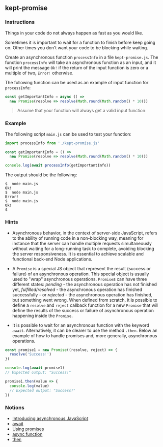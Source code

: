## kept-promise

### Instructions

Things in your code do not always happen as fast as you would like.

Sometimes it is important to wait for a function to finish before keep going on. Other times you don't want your code to be blocking while waiting.

Create an asynchronous function `processInfo` in a file `kept-promise.js`. The function `processInfo` will take an asynchronous function as an input, and it will print the message `Ok!` if the return of the input function is zero or a multiple of two, `Error!` otherwise.

The following function can be used as an example of input function for `processInfo`:

```js
const getImportantInfo = async () =>
  new Promise(resolve => resolve(Math.round(Math.random() * 10)))
```

> Assume that your function will always get a valid input function

### Example

The following script `main.js` can be used to test your function:

```js
import processInfo from './kept-promise.js'

const getImportantInfo = () =>
  new Promise(resolve => resolve(Math.round(Math.random() * 10)))

console.log(await processInfo(getImportantInfo))
```

The output should be the following:

```console
$  node main.js
Ok!
$  node main.js
Error!
$  node main.js
Ok!
$
```

### Hints

- Asynchronous behavior, in the context of server-side JavaScript, refers to the ability of running code in a non-blocking way, meaning for instance that the server can handle multiple requests simultaneously without waiting for a long-running task to complete, avoiding blocking the server responsiveness. It is essential to achieve scalable and functional back-end Node applications.

- A `Promise` is a special JS object that represent the result (success or failure) of an asynchronous operation. This special object is usually used to "wrap" asynchronous operations.
  `Promise`s can have three different states: _pending_ - the asynchronous operation has not finished yet, _fulfilled_/_resolved_ - the asynchronous operation has finished successfully - or _rejected_ - the asynchronous operation has finished, but something went wrong. When defined from scratch, it is possible to define a `resolve` and `reject` callback function for a new `Promise` that will define the results of the success or failure of asynchronous operation happening inside the `Promise`.

- It is possible to wait for an asynchronous function with the keyword `await`. Alternatively, it can be clearer to use the method `.then`. Below an example of how to handle promises and, more generally, asynchronous operations.

```js
const promise1 = new Promise((resolve, reject) => {
  resolve('Success!')
})

console.log(await promise1)
// Expected output: "Success!"

promise1.then(value => {
  console.log(value)
  // Expected output: "Success!"
})
```

### Notions

- [Introducing asynchronous JavaScript](https://developer.mozilla.org/en-US/docs/Learn/JavaScript/Asynchronous/Introducing)
- [await](https://developer.mozilla.org/en-US/docs/Web/JavaScript/Reference/Operators/await)
- [Using promises](https://developer.mozilla.org/en-US/docs/Web/JavaScript/Guide/Using_promises)
- [async function](https://developer.mozilla.org/en-US/docs/Web/JavaScript/Reference/Statements/async_function)
- [then](https://developer.mozilla.org/en-US/docs/Web/JavaScript/Reference/Global_Objects/Promise/then)
